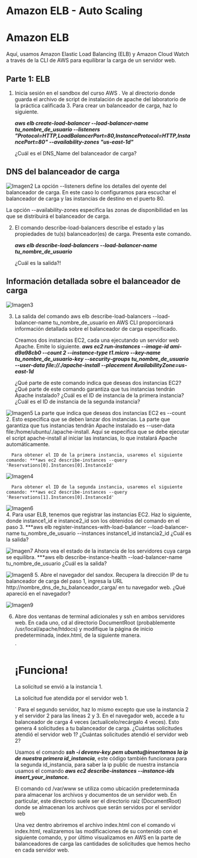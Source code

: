 # Amazon ELB - Auto Scaling
# Amazon ELB
Aquí, usamos Amazon Elastic Load Balancing (ELB) y Amazon Cloud Watch a través de la CLI de AWS para equilibrar la carga de un servidor web.
## Parte 1: ELB
1. Inicia sesión en el sandbox del curso AWS . Ve al directorio donde guarda el archivo de script de instalación de apache del laboratorio de la práctica calificada 3. Para crear un balanceador de carga, haz lo siguiente.

   ***aws elb create-load-balancer --load-balancer-name tu_nombre_de_usuario --listeners "Protocol=HTTP,LoadBalancerPort=80,InstanceProtocol=HTTP,InstancePort=80" --availability-zones "us-east-1d"***

   ¿Cuál es el DNS_Name del balanceador de carga?
## DNS del balanceador de carga
![Imagen2](https://user-images.githubusercontent.com/118635410/245042275-60394837-51e6-47d8-9381-2b79c497ec70.png)
   La opción --listeners define los detalles del oyente del balanceador de carga. En este caso lo configuramos para escuchar el balanceador de carga y las instancias de destino en el puerto 80.

   La opción --availability-zones especifica las zonas de disponibilidad en las que se distribuirá el balanceador de carga.

2. El comando describe-load-balancers describe el estado y las propiedades de tu(s) balanceador(es) de carga. Presenta este comando.

   ***aws elb describe-load-balancers --load-balancer-name tu_nombre_de_usuario***

   ¿Cuál es la salida?!
## Información detallada sobre el balanceador de carga 
 ![Imagen3](https://user-images.githubusercontent.com/118635410/245044524-ed3c1239-30d2-4561-b007-84b63495696d.png)
   
 3. La salida del comando aws elb describe-load-balancers --load-balancer-name tu_nombre_de_usuario en AWS CLI proporcionará información detallada sobre el balanceador de carga especificado.
   
      Creamos dos instancias EC2, cada una ejecutando un servidor web Apache. Emite lo siguiente.
      ***aws ec2 run-instances --image-id ami-d9a98cb0 --count 2 --instance-type t1.micro --key-name tu_nombre_de_usuario-key --security-groups tu_nombre_de_usuario --user-data file://./apache-install --placement         AvailabilityZone=us-east-1d***
   
      ¿Qué parte de este comando indica que deseas dos instancias EC2? ¿Qué parte de este comando garantiza que tus instancias tendrán Apache instalado? ¿Cuál es el ID de instancia de la primera instancia? ¿Cuál es       el ID de instancia de la segunda instancia?
      
  ![Imagen5](https://user-images.githubusercontent.com/118635410/245156057-5edac939-0f3f-45a2-9676-16ac9b0cbed5.png)
      La parte que indica que deseas dos instancias EC2 es --count 2. Esto especifica que se deben lanzar dos instancias.
      La parte que garantiza que tus instancias tendrán Apache instalado es --user-data file:/home/ubuntu/./apache-install. Aquí se especifica que se debe ejecutar el script apache-install al iniciar las instancias,       lo que instalará Apache automáticamente.

      Para obtener el ID de la primera instancia, usaremos el siguiente comando: ***aws ec2 describe-instances --query  'Reservations[0].Instances[0].InstanceId'
      
  ![Imagen4](https://user-images.githubusercontent.com/118635410/245154371-2431724e-5fa4-4f22-86c1-e9801d357e2a.png)
  
      Para obtener el ID de la segunda instancia, usaremos el siguiente comando: ***aws ec2 describe-instances --query  'Reservations[1].Instances[0].InstanceId'
  ![Imagen6](https://user-images.githubusercontent.com/118635410/245157387-7bcf14e9-561e-4b30-8300-d7d40e245d18.png)    
 4. Para usar ELB, tenemos que registrar las instancias EC2. Haz lo siguiente, donde instance1_id e instance2_id son los obtenidos del comando en el paso 3.
    ***aws elb register-instances-with-load-balancer --load-balancer-name tu_nombre_de_usuario --instances instance1_id instancia2_id
    ¿Cuál es la salida?
    
  ![Imagen7](https://user-images.githubusercontent.com/118635410/245159279-3f2a72e9-bd9c-4701-9b54-37fe5de7d58d.png) 
    Ahora vea el estado de la instancia de los servidores cuya carga se equilibra. 
    ***aws elb describe-instance-health --load-balancer-name tu_nombre_de_usuario ¿Cuál es la salida?
    
  ![Imagen8](https://user-images.githubusercontent.com/118635410/245160343-e01bb2be-e21d-41fe-9788-d49ed52a3227.png) 
 5. Abre el navegador del sandox. Recupera la dirección IP de tu balanceador de carga del paso 1, ingresa la URL http://nombre_dns_de_tu_balanceador_carga/ en tu navegador web. ¿Qué apareció en el navegador?

  ![Imagen9](https://user-images.githubusercontent.com/118635410/245161608-cb6efd73-6664-4c10-975b-8aa72db20f63.png) 
 
 6. Abre dos ventanas de terminal adicionales y ssh en ambos servidores web. En cada uno, cd al directorio DocumentRoot (probablemente /usr/local/apache/htdocs) y modifique la página de inicio predeterminada,           index.html, de la siguiente manera.

    `<html><body><h1>¡Funciona!</h1>
    <p>La solicitud se envió a la instancia 1.</p>
    <p>La solicitud fue atendida por el servidor web 1.</p>
    </body></html>`
    Para el segundo servidor, haz lo mismo excepto que use la instancia 2 y el servidor 2 para las líneas 2 y 3. En el navegador web, accede a tu balanceador de carga 4 veces (actualícelo/recárgalo 4 veces). Esto       genera 4 solicitudes a tu balanceador de carga.
    ¿Cuántas solicitudes atendió el servidor web 1? ¿Cuántas solicitudes atendió el servidor web 2?
    
    Usamos el comando ***ssh -i devenv-key.pem ubuntu@insertamos la ip de nuestra primera id_instancia***, este código también funcionara para la segunda id_instancia, para saber la ip public de nuestra instancia       usamos el comando ***aws ec2 describe-instances --instance-ids insert_your_instance.***
    
    El comando cd /var/www se utiliza como ubicación predeterminada para almacenar los archivos y documentos de un servidor web. En particular, este directorio suele ser el directorio raíz (DocumentRoot) donde se       almacenan los archivos que serán servidos por el servidor web
    
    Una vez dentro abriremos el archivo index.html con el comando vi index.html, realizaremos las modificaciones de su contenido con el siguiente comando, y por último visualizamos en AWS en la parte de                 balanceadores de carga las cantidades de solicitudes que hemos hecho en cada servidor web.

    

